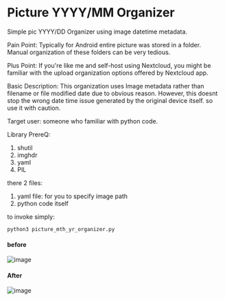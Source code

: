 # Picture YYYY/MM Organizer
Simple pic YYYY/DD Organizer using image datetime metadata.

Pain Point: Typically for Android entire picture was stored in a folder. Manual organization of these folders can be very tedious. 

Plus Point: If you're like me and self-host using Nextcloud, you might be familiar with the upload organization options offered by Nextcloud app. 

Basic Description:
This organization uses Image metadata rather than filename or file modified date due to obvious reason. However, this doesnt stop the wrong date time issue generated by the original device itself. so use it with caution.

Target user:
someone who familiar with python code.

Library PrereQ:
1) shutil
2) imghdr
3) yaml
4) PIL

there 2 files:
1) yaml file: for you to specify image path
2) python code itself

to invoke simply:
```
python3 picture_mth_yr_organizer.py
```

#### before
![image](https://user-images.githubusercontent.com/47713140/126060600-c3e76ffe-e0ac-437e-8419-37502da3e0f7.png)

#### After
![image](https://user-images.githubusercontent.com/47713140/126060587-84b953b9-e069-4d17-9704-4aaec5f62794.png)
